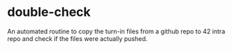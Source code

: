 # double-check
An automated routine to copy the turn-in files from a github repo to 42 intra repo and check if the files were actually pushed.

